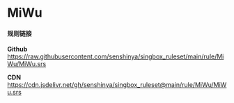 # MiWu

#### 规则链接

**Github**
https://raw.githubusercontent.com/senshinya/singbox_ruleset/main/rule/MiWu/MiWu.srs

**CDN**
https://cdn.jsdelivr.net/gh/senshinya/singbox_ruleset@main/rule/MiWu/MiWu.srs